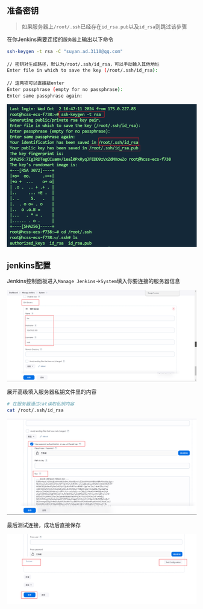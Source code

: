## 准备密钥
> 如果服务器上`/root/.ssh`已经存在`id_rsa.pub`以及`id_rsa`则跳过该步骤

在你Jenkins需要连接的`服务器`上输出以下命令

```sh
ssh-keygen -t rsa -C "suyan.ad.3110@qq.com"

// 密钥对生成路径，默认为/root/.ssh/id_rsa，可以手动输入其他地址
Enter file in which to save the key (/root/.ssh/id_rsa):

// 这两项可以直接敲enter
Enter passphrase (empty for no passphrase):
Enter same passphrase again:
```

![image-20241003151735832](img/5_使用密钥连接服务器/image-20241003151735832.png)

## jenkins配置

Jenkins控制面板进入`Manage Jenkins`->`System`填入你要连接的服务器信息



![image-20241003152001641](img/5_使用密钥连接服务器/image-20241003152001641.png)

展开高级填入服务器私钥文件里的内容

```sh
# 在服务器通过cat读取私钥内容
cat /root/.ssh/id_rsa
```

![image-20241003152059433](img/5_使用密钥连接服务器/image-20241003152059433.png)

最后测试连接，成功后直接保存

![image-20241003152257714](img/5_使用密钥连接服务器/image-20241003152257714.png)

